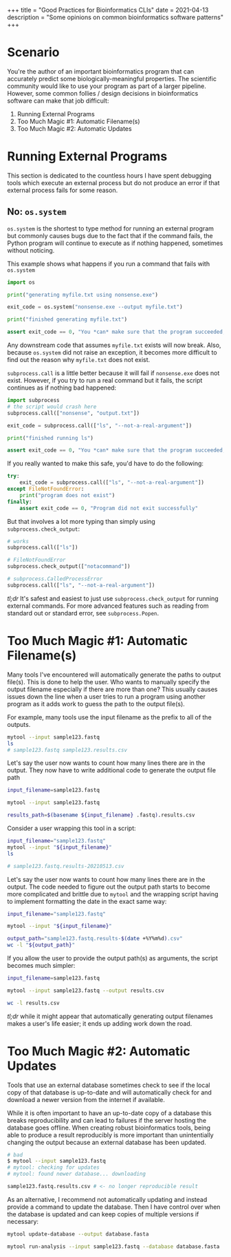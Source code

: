 +++
title = "Good Practices for Bioinformatics CLIs"
date = 2021-04-13
description = "Some opinions on common bioinformatics software patterns"
+++

# Scenario

You're the author of an important bioinformatics program that can accurately
predict some biologically-meaningful properties. The scientific community would
like to use your program as part of a larger pipeline. However, some common
follies / design decisions in bioinformatics software can make that job
difficult:

1. Running External Programs
2. Too Much Magic #1: Automatic Filename(s)
3. Too Much Magic #2: Automatic Updates

# Running External Programs

This section is dedicated to the countless hours I have spent debugging tools
which execute an external process but do not produce an error if that external
process fails for some reason.

## No: `os.system`

`os.system` is the shortest to type method for running an external program but
commonly causes bugs due to the fact that if the command fails, the Python
program will continue to execute as if nothing happened, sometimes without
noticing.

This example shows what happens if you run a command that fails with
`os.system`

```python
import os

print("generating myfile.txt using nonsense.exe")

exit_code = os.system("nonsense.exe --output myfile.txt")

print("finished generating myfile.txt")

assert exit_code == 0, "You *can* make sure that the program succeeded, but people often forget"
```

Any downstream code that assumes `myfile.txt` exists will now break. Also,
because `os.system` did not raise an exception, it becomes more difficult to
find out the reason why `myfile.txt` does not exist.

`subprocess.call` is a little better because it will fail if `nonsense.exe`
does not exist. However, if you try to run a real command but it fails, the
script continues as if nothing bad happened:


```python
import subprocess
# the script would crash here
subprocess.call(["nonsense", "output.txt"])
```

```python
exit_code = subprocess.call(["ls", "--not-a-real-argument"])

print("finished running ls")

assert exit_code == 0, "You *can* make sure that the program succeeded, but people often forget"
```

If you really wanted to make this safe, you'd have to do the following:

```python
try:
    exit_code = subprocess.call(["ls", "--not-a-real-argument"])
except FileNotFoundError:
    print("program does not exist")
finally:
    assert exit_code == 0, "Program did not exit successfully"
```

But that involves a lot more typing than simply using `subprocess.check_output`:

```python
# works
subprocess.call(["ls"])

# FileNotFoundError
subprocess.check_output(["notacommand"])

# subprocess.CalledProcessError
subprocess.call(["ls", "--not-a-real-argument"])
```

*tl;dr* It's safest and easiest to just use `subprocess.check_output` for
running external commands. For more advanced features such as reading from
standard out or standard error, see `subprocess.Popen`.

# Too Much Magic #1: Automatic Filename(s)

Many tools I've encountered will automatically generate the paths to output
file(s). This is done to help the user. Who wants to manually specify the
output filename especially if there are more than one? This usually causes
issues down the line when a user tries to run a program using another program
as it adds work to guess the path to the output file(s).

For example, many tools use the input filename as the prefix to all of the
outputs.

```sh
mytool --input sample123.fastq
ls
# sample123.fastq sample123.results.csv
```

Let's say the user now wants to count how many lines there are in the output.
They now have to write additional code to generate the output file path

```sh
input_filename=sample123.fastq

mytool --input sample123.fastq

results_path=$(basename ${input_filename} .fastq).results.csv
```

Consider a user wrapping this tool in a script:

```sh
input_filename="sample123.fastq"
mytool --input "${input_filename}"
ls

# sample123.fastq.results-20210513.csv
```

Let's say the user now wants to count how many lines there are in the output.
The code needed to figure out the output path starts to become more complicated
and brittle due to `mytool` and the wrapping script having to implement
formatting the date in the exact same way:

```sh
input_filename="sample123.fastq"

mytool --input "${input_filename}"

output_path="sample123.fastq.results-$(date +%Y%m%d).csv"
wc -l "${output_path}"
```

If you allow the user to provide the output path(s) as arguments, the script
becomes much simpler:

```sh
input_filename=sample123.fastq

mytool --input sample123.fastq --output results.csv

wc -l results.csv
```

*tl;dr* while it might appear that automatically generating output filenames
makes a user's life easier; it ends up adding work down the road.

# Too Much Magic #2: Automatic Updates

Tools that use an external database sometimes check to see if the local copy of
that database is up-to-date and will automatically check for and download a
newer version from the internet if available.

While it is often important to have an up-to-date copy of a database this
breaks reproducibility and can lead to failures if the server hosting the
database goes offline. When creating robust bioinformatics tools, being able to
produce a result reproducibly is more important than unintentially changing the
output because an external database has been updated.

```sh
# bad
$ mytool --input sample123.fastq
# mytool: checking for updates
# mytool: found newer database... downloading

sample123.fastq.results.csv # <- no longer reproducible result
```

As an alternative, I recommend not automatically updating and instead provide a
command to update the database. Then I have control over when the database is
updated and can keep copies of multiple versions if necessary:

```sh
mytool update-database --output database.fasta

mytool run-analysis --input sample123.fastq --database database.fasta
```
